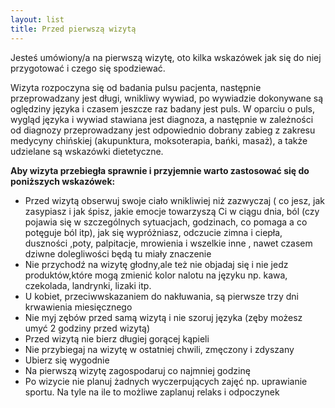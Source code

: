 ```yaml
---
layout: list
title: Przed pierwszą wizytą
---
```


Jesteś umówiony/a na pierwszą wizytę, oto kilka wskazówek jak się do niej przygotować i czego się spodziewać.

Wizyta rozpoczyna się od badania pulsu pacjenta, następnie przeprowadzany jest długi, wnikliwy wywiad, po wywiadzie dokonywane są oględziny języka i czasem jeszcze raz badany jest puls. W oparciu o puls, wygląd języka i wywiad stawiana jest diagnoza, a następnie w zależności od diagnozy przeprowadzany jest odpowiednio dobrany zabieg z zakresu medycyny chińskiej (akupunktura, moksoterapia, bańki, masaż), a także udzielane są wskazówki dietetyczne.

**Aby wizyta przebiegła sprawnie i przyjemnie warto zastosować się do poniższych wskazówek:**

- Przed wizytą obserwuj swoje ciało wnikliwiej niż zazwyczaj ( co jesz, jak zasypiasz i jak śpisz, jakie emocje towarzyszą Ci w ciągu dnia, ból (czy pojawia się w szczególnych sytuacjach, godzinach, co pomaga a co potęguje ból itp), jak się wypróżniasz, odczucie zimna i ciepła, duszności ,poty, palpitacje, mrowienia i wszelkie inne , nawet czasem dziwne dolegliwości będą tu miały znaczenie
- Nie przychodź na wizytę głodny,ale też nie objadaj się i nie jedz produktów,które mogą zmienić kolor nalotu na języku np. kawa, czekolada, landrynki, lizaki itp.
- U kobiet, przeciwwskazaniem do nakłuwania, są pierwsze trzy dni krwawienia miesięcznego
- Nie myj zębów przed samą wizytą i nie szoruj języka (zęby możesz umyć 2 godziny przed wizytą)
- Przed wizytą nie bierz długiej gorącej kąpieli
- Nie przybiegaj na wizytę w ostatniej chwili, zmęczony i zdyszany
- Ubierz się wygodnie
- Na pierwszą wizytę zagospodaruj co najmniej godzinę
- Po wizycie nie planuj żadnych wyczerpujących zajęć np. uprawianie sportu. Na tyle na ile to możliwe zaplanuj relaks i odpoczynek
